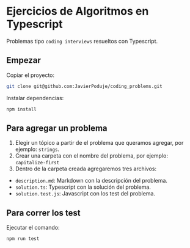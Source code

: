 # Ejercicios de Algoritmos en Typescript

Problemas tipo `coding interviews` resueltos con Typescript.

## Empezar

Copiar el proyecto:

```sh
git clone git@github.com:JavierPoduje/coding_problems.git
```

Instalar dependencias:

```sh
npm install
```

## Para agregar un problema

1. Elegir un tópico a partir de el problema que queramos agregar, por ejemplo: `strings`.
2. Crear una carpeta con el nombre del problema, por ejemplo: `capitalize-first`
3. Dentro de la carpeta creada agregaremos tres archivos:
  - `description.md`: Markdown con la descripción del problema.
  - `solution.ts`: Typescript con la solución del problema.
  - `solution.test.js`: Javascript con los test del problema.

## Para correr los test

Ejecutar el comando:

```sh
npm run test
```
